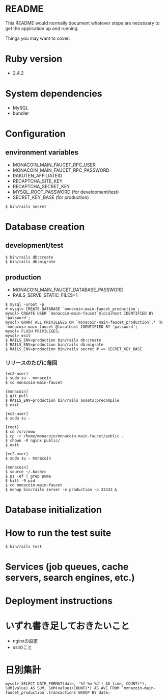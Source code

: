 # README

This README would normally document whatever steps are necessary to get the
application up and running.

Things you may want to cover:

# Ruby version
- 2.4.2

# System dependencies
- MySQL
- bundler

# Configuration
## environment variables
- MONACOIN_MAIN_FAUCET_RPC_USER
- MONACOIN_MAIN_FAUCET_RPC_PASSWORD
- RAKUTEN_AFFILIATEID
- RECAPTCHA_SITE_KEY
- RECAPTCHA_SECRET_KEY
- MYSQL_ROOT_PASSWORD (for development/test)
- SECRET_KEY_BASE (for production)
```
$ bin/rails secret
```

# Database creation
## development/test
```
$ bin/rails db:create
$ bin/rails db:migrate
```

## production
- MONACOIN_MAIN_FAUCET_DATABASE_PASSWORD
- RAILS_SERVE_STATIC_FILES=1

```
$ mysql -uroot -p
# mysql> CREATE DATABASE `monacoin-main-faucet_production`;
mysql> CREATE USER `monacoin-main-faucet`@localhost IDENTIFIED BY 'password';
mysql> GRANT ALL PRIVILEGES ON `monacoin-main-faucet_production`.* TO `monacoin-main-faucet`@localhost IDENTIFIED BY 'password';
mysql> FLUSH PRIVILEGES;
mysql> exit
$ RAILS_ENV=production bin/rails db:create
$ RAILS_ENV=production bin/rails db:migrate
$ RAILS_ENV=production bin/rails secret # => SECRET_KEY_BASE
```

### リリースのたびに毎回
```
[ec2-user]
$ sudo su - monacoin
$ cd monacoin-main-faucet

[monacoin]
$ git pull
$ RAILS_ENV=production bin/rails assets:precompile
$ exit

[ec2-user]
$ sudo su -

[root]
$ cd /srv/www
$ cp -r /home/monacoin/monacoin-main-faucet/public .
$ chown -R nginx public/
$ exit

[ec2-user]
$ sudo su - monacoin

[monacoin]
$ source ~/.bashrc
$ ps -ef | grep puma
$ kill -9 pid
$ cd monacoin-main-faucet
$ nohup bin/rails server -e production -p 23333 &
```



# Database initialization

# How to run the test suite

```
$ bin/rails test
```

# Services (job queues, cache servers, search engines, etc.)

# Deployment instructions

# いずれ書き足しておきたいこと
- nginxの設定
- sslのこと

# 日別集計

```
mysql> SELECT DATE_FORMAT(date, '%Y-%m-%d') AS time, COUNT(*), SUM(value) AS SUM, SUM(value)/COUNT(*) AS AVE FROM `monacoin-main-faucet_production`.transactions GROUP BY date;
```
